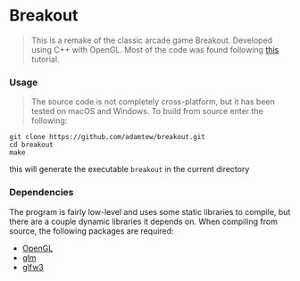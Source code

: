 # Breakout

> This is a remake of the classic arcade game Breakout. Developed using C++ with OpenGL. Most of the code was found following [this](https://learnopengl.com/#!In-Practice/2D-Game/Breakout) tutorial.

### Usage

> The source code is not completely cross-platform, but it has been tested on macOS and Windows. To build from source enter the following:

```
git clone https://github.com/adamtew/breakout.git
cd breakout
make
```
this will generate the executable `breakout` in the current directory

### Dependencies

The program is fairly low-level and uses some static libraries to compile, but there are a couple dynamic libraries it depends on. When compiling from source, the following packages are required:

- [OpenGL](https://www.opengl.org/)
- [glm](http://glm.g-truc.net/0.9.8/index.html)
- [glfw3](http://www.glfw.org/)

